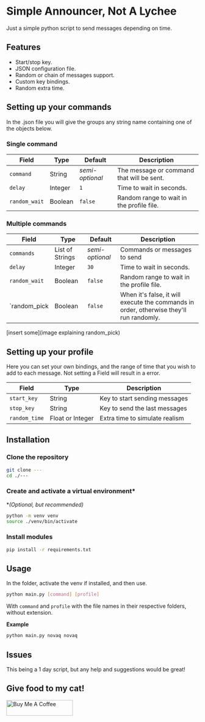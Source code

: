 # Simple Announcer, Not A Lychee
Just a simple python script to send messages depending on time.

## Features

- Start/stop key.
- JSON configuration file.
- Random or chain of messages support.
- Custom key bindings.
- Random extra time.

## Setting up your commands

In the .json file you will give the groups any string name containing one of the objects below.

### Single command

| Field | Type | Default |  Description |
| -- | -- | -- | -- |
| `command` | String | _semi-optional_ | The message or command that will be sent. |
| `delay` | Integer | `1` | Time to wait in seconds. |
| `random_wait` | Boolean | `false` | Random range to wait in the profile file. |

### Multiple commands

| Field | Type | Default | Description |
| -- | -- | -- | -- |
| `commands` | List of Strings | _semi-optional_ | Commands or messages to send |
| `delay` | Integer | `30` | Time to wait in seconds. |
| `random_wait` | Boolean | `false` | Random range to wait in the profile file. |
| `random_pick | Boolean | `false` | When it's false, it will execute the commands in order, otherwise they'll run randomly. |

[insert some](image explaining random_pick)

## Setting up your profile

Here you can set your own bindings, and the range of time that you wish to add to each message.
Not setting a Field will result in a error.

| Field | Type | Description |
| -- | -- | -- |
| `start_key` | String | Key to start sending messages |
| `stop_key` | String | Key to send the last messages |
| `random_time` | Float or Integer | Extra time to simulate realism |

## Installation

### Clone the repository
```bash
git clone ---
cd ./---
```

### Create and activate a virtual environment\*
\**(Optional, but recommended)*
```bash
python -m venv venv
source ./venv/bin/activate
```

### Install modules
```bash
pip install -r requirements.txt
```

## Usage

In the folder, activate the venv if installed, and then use.
```bash
python main.py [command] [profile]
```

With `command` and `profile` with the file names in their respective folders, without extension.

**Example**
```bash
python main.py novaq novaq
```

## Issues
This being a 1 day script, but any help and suggestions would be great!

## Give food to my cat!

<a href="https://www.buymeacoffee.com/Curant0" target="_blank"><img src="https://cdn.buymeacoffee.com/buttons/default-orange.png" alt="Buy Me A Coffee" height="41" width="174"></a>

